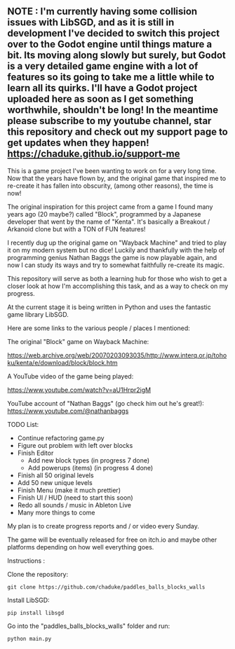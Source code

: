 NOTE : I'm currently having some collision issues with LibSGD, and as it is still in development I've decided to switch this project over to the Godot engine until things mature a bit.  Its moving along slowly but surely, but Godot is a very detailed game engine with a lot of features so its going to take me a little while to learn all its quirks.  I'll have a Godot project uploaded here as soon as I get something worthwhile, shouldn't be long! In the meantime please subscribe to my youtube channel, star this repository and check out my support page to get updates when they happen!  https://chaduke.github.io/support-me
-

This is a game project I've been wanting to work on for a very long time. Now that the years have flown by, and the original game that inspired me to re-create it has fallen into obscurity, (among other reasons), the time is now!

The original inspiration for this project came from a game I found many years ago (20 maybe?) called "Block", programmed by a Japanese developer that went by the name of "Kenta".  It's basically a Breakout / Arkanoid clone but with a TON of FUN features!

I recently dug up the original game on "Wayback Machine" and tried to play it on my modern system but no dice!  Luckily and thankfully with the help of programming genius Nathan Baggs the game is now playable again, and now I can study its ways and try to somewhat faithfully re-create its magic.

This repository will serve as both a learning hub for those who wish to get a closer look at how I'm accomplishing this task, and as a way to check on my progress.

At the current stage it is being written in Python and uses the fantastic game library LibSGD.

Here are some links to the various people / places I mentioned:

The original "Block" game on Wayback Machine:

https://web.archive.org/web/20070203093035/http://www.interq.or.jp/tohoku/kenta/e/download/block/block.htm

A YouTube video of the game being played:

https://www.youtube.com/watch?v=aU1Hrpr2igM

YouTube account of "Nathan Baggs" (go check him out he's great!):
https://www.youtube.com/@nathanbaggs

TODO List:

- Continue refactoring game.py 
- Figure out problem with left over blocks
- Finish Editor    
    - Add new block types (in progress 7 done)
    - Add powerups (items) (in progress 4 done)
- Finish all 50 original levels
- Add 50 new unique levels
- Finish Menu (make it much prettier)
- Finish UI / HUD (need to start this soon)
- Redo all sounds / music in Ableton Live
- Many more things to come

My plan is to create progress reports and / or video every Sunday.

The game will be eventually released for free on itch.io and maybe other platforms depending on how well everything goes.

Instructions :

Clone the repository:

```git clone https://github.com/chaduke/paddles_balls_blocks_walls```

Install LibSGD:

```pip install libsgd```

Go into the "paddles_balls_blocks_walls" folder and run:

```python main.py```


